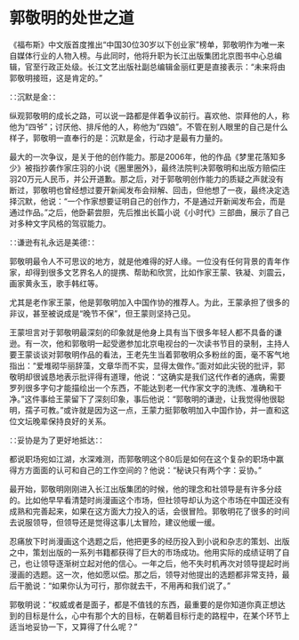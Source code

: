 # 郭敬明的处世之道

《福布斯》中文版首度推出“中国30位30岁以下创业家”榜单，郭敬明作为唯一来自媒体行业的人物入榜。与此同时，他将升职为长江出版集团北京图书中心总编辑，官至行政正处级。长江文艺出版社副总编辑金丽红更是直接表示：“未来将由郭敬明接班，这是肯定的。”

∷沉默是金∷

纵观郭敬明的成长之路，可以说一路都是伴着争议前行。喜欢他、崇拜他的人，称他为“四爷”；讨厌他、排斥他的人，称他为“四娘”。不管在别人眼里的自己是什么样子，郭敬明一直奉行的是：沉默是金，行动才是最有力量的。

最大的一次争议，是关于他的创作能力。那是2006年，他的作品《梦里花落知多少》被指抄袭作家庄羽的小说《圈里圈外》，最终法院判决郭敬明和出版方赔偿庄羽20万元人民币，并公开道歉。那之后，对于郭敬明创作能力的质疑之声就没有断过，郭敬明也曾经想过要开新闻发布会辩解、回击，但他想了一夜，最终决定选择沉默，他说：“一个作家想要证明自己的创作力，不是通过开新闻发布会，而是通过作品。”之后，他卧薪尝胆，先后推出长篇小说《小时代》三部曲，展示了自己对多种文字风格的驾驭能力。

∷谦逊有礼永远是美德∷

郭敬明最令人不可思议的地方，就是他难得的好人缘。一位没有任何背景的青年作家，却得到很多文艺界名人的提携、帮助和欣赏，比如作家王蒙、铁凝、刘震云，画家黄永玉，歌手韩红等。

尤其是老作家王蒙，他是郭敬明加入中国作协的推荐人。为此，王蒙承担了很多的非议，甚至被说成是“晚节不保”，但王蒙则坚持己见。

王蒙坦言对于郭敬明最深刻的印象就是他身上具有当下很多年轻人都不具备的谦逊。有一次，他和郭敬明一起受邀参加北京电视台的一次读书节目的录制，主持人要王蒙谈谈对郭敬明作品的看法，王老先生当着郭敬明众多粉丝的面，毫不客气地指出：“爱堆砌华丽辞藻，文章华而不实，显得太做作。”面对如此尖锐的批评，郭敬明却很诚恳地表示批评得有道理，他说：“这确实是我们这代作者的通病，需要罗列很多字句才能描绘出一个东西，不能达到老一代作家文字的洗练、准确和干净。”这件事给王蒙留下了深刻印象，事后他说：“郭敬明的谦逊，让我觉得他很聪明，孺子可教。”或许就是因为这一点，王蒙力挺郭敬明加入中国作协，并一直和这位文坛晚辈保持良好的关系。

∷妥协是为了更好地抵达∷

都说职场宛如江湖，水深难测，而郭敬明这个80后是如何在这个复杂的职场中赢得方方面面的认可和自己的工作空间的？他说：“秘诀只有两个字：妥协。”

最开始，郭敬明刚刚进入长江出版集团的时候，他的理念和社领导是有许多分歧的。比如他早早看清楚时尚漫画这个市场，但社领导却认为这个市场在中国还没有成熟和完善起来，如果在这方面大力投入的话，会很冒险。郭敬明花了很多的时间去说服领导，但领导还是觉得这事儿太冒险，建议他缓一缓。

忍痛放下时尚漫画这个选题之后，他把更多的经历投入到小说和杂志的策划、出版之中，策划出版的一系列书籍都获得了巨大的市场成功。他用实际的成绩证明了自己，也让领导逐渐树立起对他的信心。一年之后，他不失时机再次对领导提起时尚漫画的选题。这一次，他如愿以偿。那之后，领导对他提出的选题都非常支持，最后干脆说：“如果你认为可行，那你就去干，不用再和我们说了。”

郭敬明说：“权威或者是面子，都是不值钱的东西，最重要的是你知道你真正想达到的目标是什么，心中有那个大的目标，在朝着目标行走的路程中，在某个环节上适当地妥协一下，又算得了什么呢？”